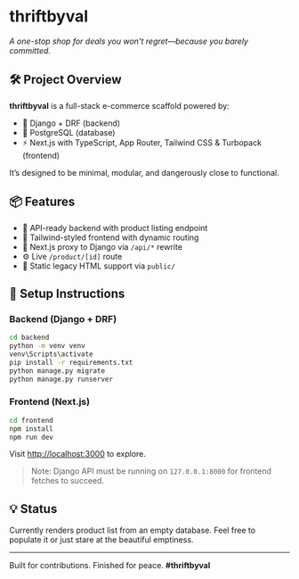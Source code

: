 # thriftbyval  
*A one-stop shop for deals you won't regret—because you barely committed.*

## 🛠️ Project Overview
**thriftbyval** is a full-stack e-commerce scaffold powered by:
- 🔧 Django + DRF (backend)
- 🧬 PostgreSQL (database)
- ⚡ Next.js with TypeScript, App Router, Tailwind CSS & Turbopack (frontend)

It’s designed to be minimal, modular, and dangerously close to functional.

## 📦 Features
- 🔗 API-ready backend with product listing endpoint
- 💅 Tailwind-styled frontend with dynamic routing
- 🔁 Next.js proxy to Django via `/api/*` rewrite
- ⚙️ Live `/product/[id]` route
- 📄 Static legacy HTML support via `public/`

## 🚀 Setup Instructions

### Backend (Django + DRF)
```bash
cd backend
python -m venv venv
venv\Scripts\activate
pip install -r requirements.txt
python manage.py migrate
python manage.py runserver
````

### Frontend (Next.js)

```bash
cd frontend
npm install
npm run dev
```

Visit [http://localhost:3000](http://localhost:3000) to explore.

> Note: Django API must be running on `127.0.0.1:8000` for frontend fetches to succeed.

## 💡 Status

Currently renders product list from an empty database.
Feel free to populate it or just stare at the beautiful emptiness.

---

Built for contributions.
Finished for peace.
**#thriftbyval**
